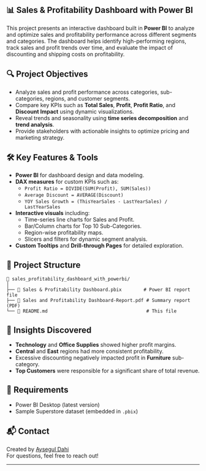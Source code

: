 ## 📊 Sales & Profitability Dashboard with Power BI

This project presents an interactive dashboard built in **Power BI** to analyze and optimize sales and profitability performance across different segments and categories. The dashboard helps identify high-performing regions, track sales and profit trends over time, and evaluate the impact of discounting and shipping costs on profitability.

## 🔍 Project Objectives

- Analyze sales and profit performance across categories, sub-categories, regions, and customer segments.
- Compare key KPIs such as **Total Sales**, **Profit**, **Profit Ratio**, and **Discount Impact** using dynamic visualizations.
- Reveal trends and seasonality using **time series decomposition** and **trend analysis**.
- Provide stakeholders with actionable insights to optimize pricing and marketing strategy.

## 🛠 Key Features & Tools

- **Power BI** for dashboard design and data modeling.
- **DAX measures** for custom KPIs such as:
  - `Profit Ratio = DIVIDE(SUM(Profit), SUM(Sales))`
  - `Average Discount = AVERAGE(Discount)`
  - `YOY Sales Growth = (ThisYearSales - LastYearSales) / LastYearSales`
- **Interactive visuals** including:
  - Time-series line charts for Sales and Profit.
  - Bar/Column charts for Top 10 Sub-Categories.
  - Region-wise profitability maps.
  - Slicers and filters for dynamic segment analysis.
- **Custom Tooltips** and **Drill-through Pages** for detailed exploration.

## 📁 Project Structure

```
📂 sales_profitability_dashboard_with_powerbi/
│
├── 📄 Sales & Profitability Dashboard.pbix        # Power BI report file
├── 📄 Sales and Profitability Dashboard-Report.pdf # Summary report (PDF)
└── 📄 README.md                                    # This file
```

## 🧠 Insights Discovered

- **Technology** and **Office Supplies** showed higher profit margins.
- **Central** and **East** regions had more consistent profitability.
- Excessive discounting negatively impacted profit in **Furniture** sub-category.
- **Top Customers** were responsible for a significant share of total revenue.

## 📌 Requirements

- Power BI Desktop (latest version)
- Sample Superstore dataset (embedded in `.pbix`)

## 📬 Contact

Created by [Aysegul Dahi](https://github.com/ayseguldahi)  
For questions, feel free to reach out!

---
